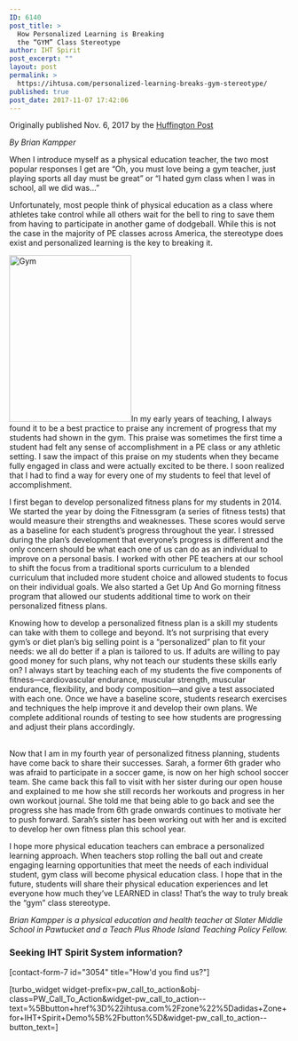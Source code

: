 ```yaml
---
ID: 6140
post_title: >
  How Personalized Learning is Breaking
  the “GYM” Class Stereotype
author: IHT Spirit
post_excerpt: ""
layout: post
permalink: >
  https://ihtusa.com/personalized-learning-breaks-gym-stereotype/
published: true
post_date: 2017-11-07 17:42:06
---
```

Originally published Nov. 6, 2017 by the <a href="https://www.huffingtonpost.com/entry/how-personalized-learning-is-breaking-the-gym-class_us_5a007fcfe4b076eaaae27178" target="_blank" rel="nofollow noopener">Huffington Post</a>
<div class="content-list-component bn-content-list-text text" data-beacon="{&quot;p&quot;:{&quot;mnid&quot;:&quot;citation&quot;}}" data-beacon-parsed="true">

<em>By Brian Kampper</em>

</div>
<div class="content-list-component bn-content-list-text text" data-beacon="{&quot;p&quot;:{&quot;mnid&quot;:&quot;citation&quot;}}" data-beacon-parsed="true">

When I introduce myself as a physical education teacher, the two most popular responses I get are “Oh, you must love being a gym teacher, just playing sports all day must be great” or “I hated gym class when I was in school, all we did was…”

Unfortunately, most people think of physical education as a class where athletes take control while all others wait for the bell to ring to save them from having to participate in another game of dodgeball. While this is not the case in the majority of PE classes across America, the stereotype does exist and personalized learning is the key to breaking it.

</div>
<!--more-->
<p class="content-list-component bn-content-list-text text" data-beacon="{&quot;p&quot;:{&quot;mnid&quot;:&quot;citation&quot;}}" data-beacon-parsed="true"><a href="https://ihtusa.com/wp-content/uploads/2017/11/brian_kampper.jpg"><img class="alignleft size-medium wp-image-6141" src="https://ihtusa.com/wp-content/uploads/2017/11/brian_kampper-220x300.jpg" alt="Gym" width="220" height="300" /></a>In my early years of teaching, I always found it to be a best practice to praise any increment of progress that my students had shown in the gym. This praise was sometimes the first time a student had felt any sense of accomplishment in a PE class or any athletic setting. I saw the impact of this praise on my students when they became fully engaged in class and were actually excited to be there. I soon realized that I had to find a way for every one of my students to feel that level of accomplishment.</p>
<p class="content-list-component bn-content-list-text text" data-beacon="{&quot;p&quot;:{&quot;mnid&quot;:&quot;citation&quot;}}" data-beacon-parsed="true">I first began to develop personalized fitness plans for my students in 2014. We started the year by doing the Fitnessgram (a series of fitness tests) that would measure their strengths and weaknesses. These scores would serve as a baseline for each student’s progress throughout the year. I stressed during the plan’s development that everyone’s progress is different and the only concern should be what each one of us can do as an individual to improve on a personal basis. I worked with other PE teachers at our school to shift the focus from a traditional sports curriculum to a blended curriculum that included more student choice and allowed students to focus on their individual goals. We also started a Get Up And Go morning fitness program that allowed our students additional time to work on their personalized fitness plans.</p>

<div class="inline-newsletter inline-newsletter--the-morning-email inline-newsletter--inlineWideBackgroundImage inline-newsletter--one-line">
<div class="inline-newsletter__image">Knowing how to develop a personalized fitness plan is a skill my students can take with them to college and beyond. It’s not surprising that every gym’s or diet plan’s big selling point is a “personalized” plan to fit your needs: we all do better if a plan is tailored to us. If adults are willing to pay good money for such plans, why not teach our students these skills early on? I always start by teaching each of my students the five components of fitness―cardiovascular endurance, muscular strength, muscular endurance, flexibility, and body composition―and give a test associated with each one. Once we have a baseline score, students research exercises and techniques the help improve it and develop their own plans. We complete additional rounds of testing to see how students are progressing and adjust their plans accordingly.</div>
</div>
&nbsp;
<p class="content-list-component bn-content-list-text text" data-beacon="{&quot;p&quot;:{&quot;mnid&quot;:&quot;citation&quot;}}" data-beacon-parsed="true">Now that I am in my fourth year of personalized fitness planning, students have come back to share their successes. Sarah, a former 6th grader who was afraid to participate in a soccer game, is now on her high school soccer team. She came back this fall to visit with her sister during our open house and explained to me how she still records her workouts and progress in her own workout journal. She told me that being able to go back and see the progress she has made from 6th grade onwards continues to motivate her to push forward. Sarah’s sister has been working out with her and is excited to develop her own fitness plan this school year.</p>
<p class="content-list-component bn-content-list-text text" data-beacon="{&quot;p&quot;:{&quot;mnid&quot;:&quot;citation&quot;}}" data-beacon-parsed="true">I hope more physical education teachers can embrace a personalized learning approach. When teachers stop rolling the ball out and create engaging learning opportunities that meet the needs of each individual student, gym class will become physical education class. I hope that in the future, students will share their physical education experiences and let everyone how much they’ve LEARNED in class! That’s the way to truly break the “gym” class stereotype.</p>
<p class="content-list-component bn-content-list-text text" data-beacon="{&quot;p&quot;:{&quot;mnid&quot;:&quot;citation&quot;}}" data-beacon-parsed="true"><em>Brian Kampper is a physical education and health teacher at Slater Middle School in Pawtucket and a Teach Plus Rhode Island Teaching Policy Fellow.</em></p>

<h3 class="article-newsletter-signup">Seeking IHT Spirit System information?</h3>
<p class="article-newsletter-signup">[contact-form-7 id="3054" title="How'd you find us?"]</p>
[turbo_widget widget-prefix=pw_call_to_action&obj-class=PW_Call_To_Action&widget-pw_call_to_action--text=%5Bbutton+href%3D%22ihtusa.com%2Fzone%22%5Dadidas+Zone+for+IHT+Spirit+Demo%5B%2Fbutton%5D&widget-pw_call_to_action--button_text=]